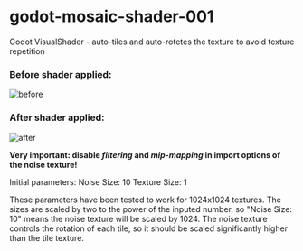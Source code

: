 # godot-mosaic-shader-001
Godot VisualShader - auto-tiles and auto-rotetes the texture to avoid texture repetition

### Before shader applied:
![before](https://github.com/felix-lipski/godot-mosaic-shader-001/blob/master/demos/before.png)

### After shader applied:
![after](https://github.com/felix-lipski/godot-mosaic-shader-001/blob/master/demos/before.png)

**Very important: disable _filtering_ and _mip-mapping_ in import options of the noise texture!**

Initial parameters:
Noise Size: 10
Texture Size: 1

These parameters have been tested to work for 1024x1024 textures. 
The sizes are scaled by two to the power of the inputed number, so "Noise Size: 10" means the noise texture will be scaled by 1024. 
The noise texture controls the rotation of each tile, so it should be scaled significantly higher than the tile texture.
